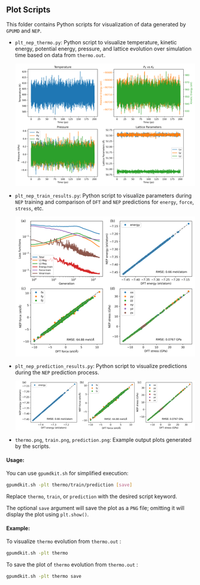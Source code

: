 ## Plot Scripts

This folder contains Python scripts for visualization of data generated by `GPUMD` and `NEP`.

- `plt_nep_thermo.py`: Python script to visualize temperature, kinetic energy, potential energy, pressure, and lattice evolution over simulation time based on data from `thermo.out`.

  ![](./thermo.png)

- `plt_nep_train_results.py`: Python script to visualize parameters during `NEP` training and comparison of `DFT` and `NEP` predictions for `energy`, `force`, `stress`, etc.

  ![](./train.png)

- `plt_nep_prediction_results.py`: Python script to visualize predictions during the `NEP` prediction process.

  ![](./prediction.png)

- `thermo.png`, `train.png`, `prediction.png`: Example output plots generated by the scripts.

#### Usage:

You can use `gpumdkit.sh` for simplified execution:

```bash
gpumdkit.sh -plt thermo/train/prediction [save]
```

Replace `thermo`, `train`, or `prediction` with the desired script keyword.

The optional `save` argument will save the plot as a `PNG` file; omitting it will display the plot using `plt.show()`.

#### Example:

To visualize `thermo` evolution from `thermo.out` :

```sh
gpumdkit.sh -plt thermo
```

To save the plot of `thermo` evolution from `thermo.out` :

```sh
gpumdkit.sh -plt thermo save
```

